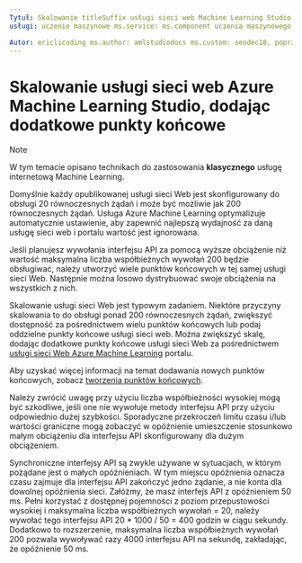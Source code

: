 ```yaml
---
Tytuł: Skalowanie titleSuffix usługi sieci web Machine Learning Studio: Opis usługi Azure Machine Learning Studio: Dowiedz się, jak zwiększyć współbieżność usługi sieci web Azure Machine Learning Studio, dodając dodatkowe punkty końcowe.
usługi: uczenie maszynowe ms.service: ms.component uczenia maszynowego: studio ms.topic: artykuł

Autor: ericlicoding ms.author: amlstudiodocs ms.custom: seodec18, poprzednie ms.author=yahajiza, poprzedniego autora = YasinMSFT ms.date: 01/23/2017
---
```

# <a name="scaling-an-azure-machine-learning-studio-web-service-by-adding-additional-endpoints"></a>Skalowanie usługi sieci web Azure Machine Learning Studio, dodając dodatkowe punkty końcowe
> [!NOTE]
> W tym temacie opisano technikach do zastosowania **klasycznego** usługę internetową Machine Learning. 
> 
> 

Domyślnie każdy opublikowanej usługi sieci Web jest skonfigurowany do obsługi 20 równoczesnych żądań i może być możliwie jak 200 równoczesnych żądań. Usługa Azure Machine Learning optymalizuje automatycznie ustawienie, aby zapewnić najlepszą wydajność za daną usługę sieci web i portalu wartość jest ignorowana. 

Jeśli planujesz wywołania interfejsu API za pomocą wyższe obciążenie niż wartość maksymalna liczba współbieżnych wywołań 200 będzie obsługiwać, należy utworzyć wiele punktów końcowych w tej samej usługi sieci Web. Następnie można losowo dystrybuować swoje obciążenia na wszystkich z nich.

Skalowanie usługi sieci Web jest typowym zadaniem. Niektóre przyczyny skalowania to do obsługi ponad 200 równoczesnych żądań, zwiększyć dostępność za pośrednictwem wielu punktów końcowych lub podaj oddzielne punkty końcowe usługi sieci web. Można zwiększyć skalę, dodając dodatkowe punkty końcowe usługi sieci Web za pośrednictwem [usługi sieci Web Azure Machine Learning](https://services.azureml.net/) portalu.

Aby uzyskać więcej informacji na temat dodawania nowych punktów końcowych, zobacz [tworzenia punktów końcowych](create-endpoint.md).

Należy zwrócić uwagę przy użyciu liczba współbieżności wysokiej mogą być szkodliwe, jeśli one nie wywołuje metody interfejsu API przy użyciu odpowiednio dużej szybkości. Sporadyczne przekroczeń limitu czasu i/lub wartości graniczne mogą zobaczyć w opóźnienie umieszczenie stosunkowo małym obciążeniu dla interfejsu API skonfigurowany dla dużym obciążeniem.

Synchroniczne interfejsy API są zwykle używane w sytuacjach, w którym pożądane jest o małych opóźnieniach. W tym miejscu opóźnienia oznacza czasu zajmuje dla interfejsu API zakończyć jedno żądanie, a nie konta dla dowolnej opóźnienia sieci. Załóżmy, że masz interfejs API z opóźnieniem 50 ms. Pełni korzystać z dostępnej pojemności z poziom przepustowości wysokiej i maksymalna liczba współbieżnych wywołań = 20, należy wywołać tego interfejsu API 20 * 1000 / 50 = 400 godzin w ciągu sekundy. Dodatkowo to rozszerzenie, maksymalna liczba współbieżnych wywołań 200 pozwala wywoływać razy 4000 interfejsu API na sekundę, zakładając, że opóźnienie 50 ms.

<!--Image references-->
[1]: ./media/scaling-webservice/machlearn-1.png
[2]: ./media/scaling-webservice/machlearn-2.png
